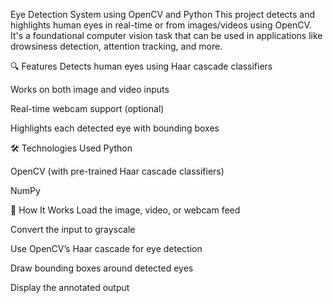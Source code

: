 Eye Detection System using OpenCV and Python
This project detects and highlights human eyes in real-time or from images/videos using OpenCV. It's a foundational computer vision task that can be used in applications like drowsiness detection, attention tracking, and more.

🔍 Features
Detects human eyes using Haar cascade classifiers

Works on both image and video inputs

Real-time webcam support (optional)

Highlights each detected eye with bounding boxes

🛠️ Technologies Used
Python

OpenCV (with pre-trained Haar cascade classifiers)

NumPy

🚀 How It Works
Load the image, video, or webcam feed

Convert the input to grayscale

Use OpenCV’s Haar cascade for eye detection

Draw bounding boxes around detected eyes

Display the annotated output
